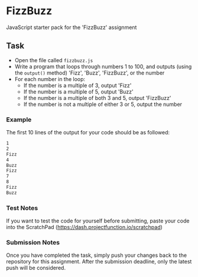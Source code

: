 # FizzBuzz

JavaScript starter pack for the 'FizzBuzz' assignment

## Task
- Open the file called `fizzbuzz.js`
- Write a program that loops through numbers 1 to 100, and outputs (using the `output()` method) 'Fizz', 'Buzz', 'FizzBuzz', or the number
- For each number in the loop:
    - If the number is a multiple of 3, output 'Fizz'
    - If the number is a multiple of 5, output 'Buzz'
    - If the number is a multiple of both 3 and 5, output 'FizzBuzz'
    - If the number is not a multiple of either 3 or 5, output the number


### Example
The first 10 lines of the output for your code should be as followed:
```bash
1
2
Fizz
4
Buzz
Fizz
7
8
Fizz
Buzz
```


### Test Notes
If you want to test the code for yourself before submitting, paste your code into the ScratchPad (https://dash.projectfunction.io/scratchpad)


### Submission Notes
Once you have completed the task, simply push your changes back to the repository for this assignment. After the submission deadline, only the latest push will be considered.